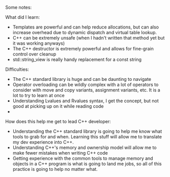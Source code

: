 Some notes:

What did I learn:

- Templates are powerful and can help reduce allocations, but can also increase overhead due to dynamic dispatch and virtual table lookup.
- C++ can be extremely unsafe (when I hadn't written that method yet but it was working anyways)
- The C++ destructor is extremely powerful and allows for fine-grain control over cleanup
- std::string_view is really handy replacement for a const string

Difficulties:

- The C++ standard library is huge and can be daunting to navigate
- Operator overloading can be wildly complex with a lot of operators to consider with move and copy variants, assignment variants, etc. It is a lot to try to learn at once
- Understanding Lvalues and Rvalues syntax, I get the concept, but not good at picking up on it while reading code
-

How does this help me get to lead C++ developer:

- Understanding the C++ standard library is going to help me know what tools to grab for and when. Learning this stuff will allow me to translate my dev experience into C++.
- Understanding C++'s memory and ownership model will allow me to make fewer mistakes when writing C++ code
- Getting experience with the common tools to manage memory and objects in a C++ program is what is going to land me jobs, so all of this practice is going to help no matter what.
